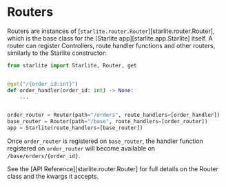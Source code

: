 # Routers

Routers are instances of [`starlite.router.Router`][starlite.router.Router], which is the base class for the
[Starlite app][starlite.app.Starlite] itself. A router can register Controllers, route handler functions
and other routers, similarly to the Starlite constructor:

```python
from starlite import Starlite, Router, get


@get("/{order_id:int}")
def order_handler(order_id: int) -> None:
    ...


order_router = Router(path="/orders", route_handlers=[order_handler])
base_router = Router(path="/base", route_handlers=[order_router])
app = Starlite(route_handlers=[base_router])
```

Once `order_router` is registered on `base_router`, the handler function registered on `order_router` will
become available on `/base/orders/{order_id}`.

See the [API Reference][starlite.router.Router] for full details on the Router class and the kwargs it accepts.
